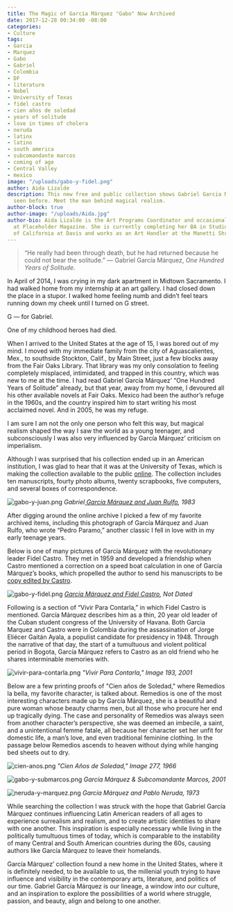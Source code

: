 ```yaml
---
title: The Magic of García Márquez "Gabo" Now Archived
date: 2017-12-28 00:34:00 -08:00
categories:
- Culture
tags:
- Garcia
- Marquez
- Gabo
- Gabriel
- Colombia
- DF
- literature
- Nobel
- University of Texas
- fidel castro
- cien años de soledad
- years of solitude
- love in times of cholera
- neruda
- latinx
- latino
- south america
- subcomandante marcos
- coming of age
- Central Valley
- mexico
image: "/uploads/gabo-y-fidel.png"
author: Aida Lizalde
description: This new free and public collection shows Gabriel Garcia Marquez as never
  seen before. Meet the man behind magical realism.
author-block: true
author-image: "/uploads/Aida.jpg"
author-bio: Aida Lizalde is the Art Programs Coordinator and occasional contributor
  at Placeholder Magazine. She is currently completing her BA in Studio Arts at University
  of California at Davis and works as an Art Handler at the Manetti Shrem Museum.
---
```


>“He really had been through death, but he had returned because he could not bear the solitude.” 
― Gabriel García Márquez, _One Hundred Years of Solitude._

In April of 2014, I was crying in my dark apartment in Midtown Sacramento. I had walked home from my internship at an art gallery. I had closed down the place in a stupor. I walked home feeling numb and didn’t feel tears running down my cheek until I turned on G street. 

G — for Gabriel. 

One of my childhood heroes had died. 

When I arrived to the United States at the age of 15, I was bored out of my mind. I moved with my immediate family from the city of Aguascalientes, Mex., to southside Stockton, Calif., by Main Street, just a few blocks away from the Fair Oaks Library. That library was my only consolation to feeling completely misplaced, intimidated, and trapped in this country, which was new to me at the time. I had read Gabriel García Márquez’ “One Hundred Years of Solitude” already, but that year, away from my home, I devoured all his other available novels at Fair Oaks. Mexico had been the author’s refuge in the 1960s, and the country inspired him to start writing his most acclaimed novel. And in 2005, he was my refuge. 

I am sure I am not the only one person who felt this way, but magical realism shaped the way I saw the world as a young teenager, and subconsciously I was also very influenced by García Márquez’ criticism on imperialism. 

Although I was surprised that his collection ended up in an American institution, I was glad to hear that it was at the University of Texas, which is making the collection available to the public [online](https://hrc.contentdm.oclc.org/digital/collection/p15878coll51/). The collection includes ten manuscripts, fourty photo albums, twenty scrapbooks, five computers, and several boxes of correspondence.

![gabo-y-juan.png](/uploads/gabo-y-juan.png)
_Gabriel[ García Márquez and Juan Rulfo](https://hrc.contentdm.oclc.org/digital/collection/p15878coll73/id/17879/rec/5), 1983_

After digging around the online archive I picked a few of my favorite archived items, including this photograph of García Márquez and Juan Rulfo, who wrote “Pedro Paramo,” another classic I fell in love with in my early teenage years. 

Below is one of many pictures of García Márquez with the revolutionary leader Fidel Castro. They met in 1959 and developed a friendship when Castro mentioned a correction on a speed boat calculation in one of García Márquez’s books, which propelled the author to send his manuscripts to be [copy edited by Castro](https://www.youtube.com/watch?v=_fzxHQPB1WM). 

![gabo-y-fidel.png](/uploads/gabo-y-fidel.png)
_[García Márquez and Fidel Castro](https://hrc.contentdm.oclc.org/digital/collection/p15878coll73/id/17006/rec/39), Not Dated_

Following is a section of “Vivir Para Contarla,” in which Fidel Castro is mentioned. García Márquez describes him as a thin, 20 year old leader of the Cuban student congress of the University of Havana. Both Garcia Marquez and Castro were in Colombia during the assassination of Jorge Eliécer Gaitán Ayala, a populist candidate for presidency in 1948. Through the narrative of that day, the start of a tumultuous and violent political period in Bogota, García Márquez refers to Castro as an old friend who he shares interminable memories with.

![vivir-para-contarla.png](/uploads/vivir-para-contarla.png)
_"Vivir Para Contarla," Image 193, 2001_ 

Below are a few printing proofs of "Cien años de Soledad," where Remedios la bella, my favorite character, is talked about. Remedios is one of the most interesting characters made up by García Márquez, she is a beautiful and pure woman whose beauty charms men, but all those who procure her end up tragically dying. The case and personality of Remedios was always seen from another character’s perspective, she was deemed an imbecile, a saint, and a unintentional femme fatale, all because her character set her unfit for domestic life, a man’s love, and even traditional feminine clothing. In the passage below Remedios ascends to heaven without dying while hanging bed sheets out to dry.

![cien-anos.png](/uploads/cien-anos.png)
_"Cien Años de Soledad," Image 277, 1966_

![gabo-y-submarcos.png](/uploads/gabo-y-submarcos.png)
_García Márquez & Subcomandante Marcos, 2001_

![neruda-y-marquez.png](/uploads/neruda-y-marquez.png)
_García Márquez and Pablo Neruda, 1973_

While searching the collection I was struck with the hope that Gabriel García Márquez continues influencing Latin American readers of all ages to experience surrealism and realism, and to create artistic identities to share with one another. This inspiration is especially necessary while living in the politically tumultuous times of today, which is comparable to the instability of many Central and South American countries during the 60s, causing authors like García Márquez to leave their homelands. 

García Márquez’ collection found a new home in the United States, where it is definitely needed, to be available to us, the millenial youth trying to have influence and visibility in the contemporary arts, literature, and politics of our time. Gabriel García Márquez is our lineage, a window into our culture, and an inspiration to explore the possibilities of a world where struggle, passion, and beauty, align and belong to one another.     